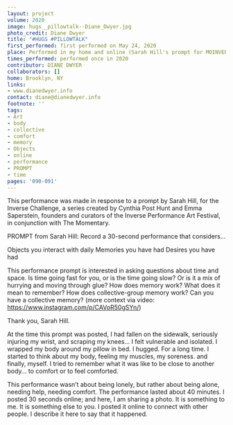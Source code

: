 ```yaml
---
layout: project
volume: 2020
image: hugs__pillowtalk--Diane_Dwyer.jpg
photo_credit: Diane Dwyer
title: "#HUGS #PILLOWTALK"
first_performed: first performed on May 24, 2020
place: Performed in my home and online (Sarah Hill's prompt for MOINVERSE Challenge)
times_performed: performed once in 2020
contributor: DIANE DWYER
collaborators: []
home: Brooklyn, NY
links:
- www.dianedwyer.info
contact: diane@dianedwyer.info
footnote: ''
tags:
- Art
- body
- collective
- comfort
- memory
- Objects
- online
- performance
- PROMPT
- time
pages: '090-091'
---
```



This performance was made in response to a prompt by Sarah Hill, for the Inverse Challenge, a series created by Cynthia Post Hunt and Emma Saperstein, founders and curators of the Inverse Performance Art Festival, in conjunction with The Momentary.

PROMPT from Sarah Hill: 
Record a 30-second performance that considers...

Objects you interact with daily
Memories you have had
Desires you have had

This performance prompt is interested in asking questions about time and space. Is time going fast for you, or is the time going slow? Or is it a mix of hurrying and moving through glue? How does memory work? What does it mean to remember? How does collective-group memory work? Can you have a collective memory? 
(more context via video: https://www.instagram.com/p/CAVoR50gSYn/)

Thank you, Sarah Hill.

At the time this prompt was posted, I had fallen on the sidewalk, seriously injuring my wrist, and scraping my knees... I felt vulnerable and isolated. 
I wrapped my body around my pillow in bed. 
I hugged. For a long time. 
I started to think about my body, feeling my muscles, my soreness.  and finally, myself.
I tried to remember what it was like to be close to another body… to comfort or to feel comforted.

This performance wasn’t about being lonely, but rather about being alone, needing help, needing comfort. 
The performance lasted about 40 minutes. 
I posted 30 seconds online; and here, I am sharing a photo.
It is something to me. It is something else to you.
I posted it online to connect with other people. I describe it here to say that it happened.
